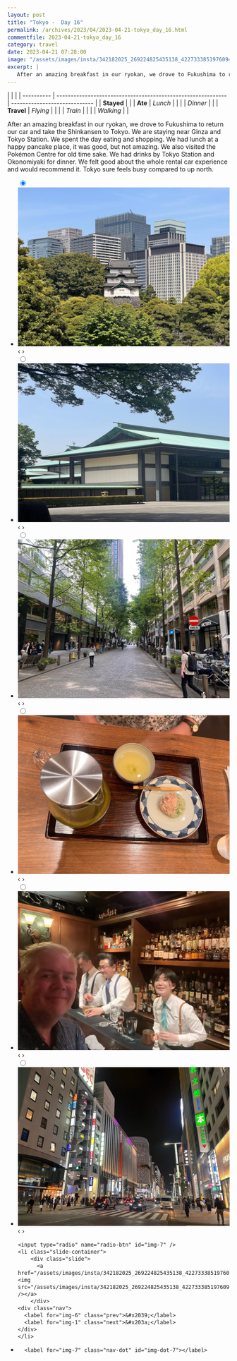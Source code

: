 ```yaml
---
layout: post
title: "Tokyo -  Day 16"
permalink: /archives/2023/04/2023-04-21-tokyo_day_16.html
commentfile: 2023-04-21-tokyo_day_16
category: travel
date: 2023-04-21 07:28:00
image: "/assets/images/insta/342182025_269224825435138_4227333851976094406_n_17989585879821150.jpg"
excerpt: |
   After an amazing breakfast in our ryokan, we drove to Fukushima to return our car and take the Shinkansen to Tokyo. We are staying near Ginza and Tokyo Station. We spent the day eating and shopping. We had lunch at a happy pancake place, it was good, but not amazing. We also visited the Pokémon Centre for old time sake. We had drinks by Tokyo Station and Okonomiyaki for dinner. We felt good about the whole rental car experience and would recommend it. Tokyo sure feels busy compared to up north.
---
```


|            |                                                              |
| ---------- | ------------------------------------------------------------ | ----------------------------- |
| **Stayed** |  |
| **Ate**    | _Lunch_                                                      |          |
|            | _Dinner_                                                     |          |
| **Travel** | _Flying_                                                     |          |
|            | _Train_                                                      |          |
|            | _Walking_                                                    |          |


 After an amazing breakfast in our ryokan, we drove to Fukushima to return our car and take the Shinkansen to Tokyo. We are staying near Ginza and Tokyo Station. We spent the day eating and shopping. We had lunch at a happy pancake place, it was good, but not amazing. We also visited the Pokémon Centre for old time sake. We had drinks by Tokyo Station and Okonomiyaki for dinner. We felt good about the whole rental car experience and would recommend it. Tokyo sure feels busy compared to up north.


<ul class="slides">
    <input type="radio" name="radio-btn" id="img-1" checked="checked" />
    <li class="slide-container">
        <div class="slide">
          <a href="/assets/images/insta/342272755_189876010564852_8809331635403265614_n_17963055497258762.jpg"><img src="/assets/images/insta/342272755_189876010564852_8809331635403265614_n_17963055497258762.jpg" /></a>
        </div>
    <div class="nav">
      <label for="img-7" class="prev">&#x2039;</label>
      <label for="img-2" class="next">&#x203a;</label>
    </div>
    </li>
        <input type="radio" name="radio-btn" id="img-2"  />
    <li class="slide-container">
        <div class="slide">
          <a href="/assets/images/insta/342223272_957235098757808_4725761780585391352_n_18225337168205674.jpg"><img src="/assets/images/insta/342223272_957235098757808_4725761780585391352_n_18225337168205674.jpg" /></a>
        </div>
    <div class="nav">
      <label for="img-1" class="prev">&#x2039;</label>
      <label for="img-3" class="next">&#x203a;</label>
    </div>
    </li>
        <input type="radio" name="radio-btn" id="img-3"  />
    <li class="slide-container">
        <div class="slide">
          <a href="/assets/images/insta/342513359_1028306531467783_3785387653042841484_n_17950690943456931.jpg"><img src="/assets/images/insta/342513359_1028306531467783_3785387653042841484_n_17950690943456931.jpg" /></a>
        </div>
    <div class="nav">
      <label for="img-2" class="prev">&#x2039;</label>
      <label for="img-4" class="next">&#x203a;</label>
    </div>
    </li>
        <input type="radio" name="radio-btn" id="img-4"  />
    <li class="slide-container">
        <div class="slide">
          <a href="/assets/images/insta/342517230_5773377326104193_2972480759493524275_n_18016965964505379.jpg"><img src="/assets/images/insta/342517230_5773377326104193_2972480759493524275_n_18016965964505379.jpg" /></a>
        </div>
    <div class="nav">
      <label for="img-3" class="prev">&#x2039;</label>
      <label for="img-5" class="next">&#x203a;</label>
    </div>
    </li>
        <input type="radio" name="radio-btn" id="img-5"  />
    <li class="slide-container">
        <div class="slide">
          <a href="/assets/images/insta/342060196_1896765050704405_7383211719740107550_n_17991904273766294.jpg"><img src="/assets/images/insta/342060196_1896765050704405_7383211719740107550_n_17991904273766294.jpg" /></a>
        </div>
    <div class="nav">
      <label for="img-4" class="prev">&#x2039;</label>
      <label for="img-6" class="next">&#x203a;</label>
    </div>
    </li>
        <input type="radio" name="radio-btn" id="img-6"  />
    <li class="slide-container">
        <div class="slide">
          <a href="/assets/images/insta/342074279_3330121467299874_8507881002640574725_n_17931563954570487.jpg"><img src="/assets/images/insta/342074279_3330121467299874_8507881002640574725_n_17931563954570487.jpg" /></a>
        </div>
    <div class="nav">
      <label for="img-5" class="prev">&#x2039;</label>
      <label for="img-7" class="next">&#x203a;</label>
    </div>
    </li>
    
    <input type="radio" name="radio-btn" id="img-7" />
    <li class="slide-container">
        <div class="slide">
          <a href="/assets/images/insta/342182025_269224825435138_4227333851976094406_n_17989585879821150.jpg"><img src="/assets/images/insta/342182025_269224825435138_4227333851976094406_n_17989585879821150.jpg" /></a>
        </div>
    <div class="nav">
      <label for="img-6" class="prev">&#x2039;</label>
      <label for="img-1" class="next">&#x203a;</label>
    </div>
    </li>
			
<li class="nav-dots">
      <label for="img-1" class="nav-dot" id="img-dot-1"></label>
      <label for="img-2" class="nav-dot" id="img-dot-2"></label>
      <label for="img-3" class="nav-dot" id="img-dot-3"></label>
      <label for="img-4" class="nav-dot" id="img-dot-4"></label>
      <label for="img-5" class="nav-dot" id="img-dot-5"></label>
      <label for="img-6" class="nav-dot" id="img-dot-6"></label>

      <label for="img-7" class="nav-dot" id="img-dot-7"></label>

</li>
</ul>        
             

		